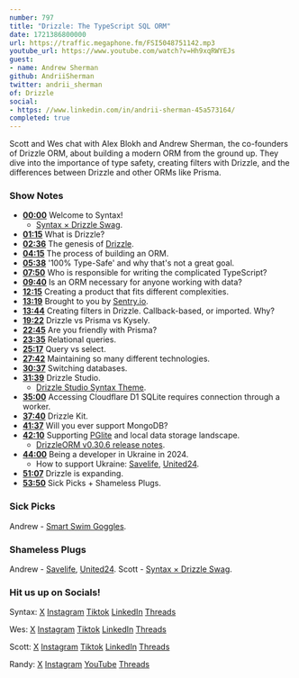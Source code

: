 ```yaml
---
number: 797
title: "Drizzle: The TypeScript SQL ORM"
date: 1721386800000
url: https://traffic.megaphone.fm/FSI5048751142.mp3
youtube_url: https://www.youtube.com/watch?v=Hh9xqRWYEJs
guest: 
- name: Andrew Sherman
github: AndriiSherman
twitter: andrii_sherman
of: Drizzle
social: 
- https: //www.linkedin.com/in/andrii-sherman-45a573164/
completed: true
---
```


Scott and Wes chat with Alex Blokh and Andrew Sherman, the co-founders of Drizzle ORM, about building a modern ORM from the ground up. They dive into the importance of type safety, creating filters with Drizzle, and the differences between Drizzle and other ORMs like Prisma.

### Show Notes

* **[00:00](#t=00:00)** Welcome to Syntax!
  * [Syntax × Drizzle Swag](https://sentry.shop/).
* **[01:15](#t=01:15)** What is Drizzle?
* **[02:36](#t=02:36)** The genesis of [Drizzle](https://orm.drizzle.team/).
* **[04:15](#t=04:15)** The process of building an ORM.
* **[05:38](#t=05:38)** '100% Type-Safe' and why that's not a great goal.
* **[07:50](#t=07:50)** Who is responsible for writing the complicated TypeScript?
* **[09:40](#t=09:40)** Is an ORM necessary for anyone working with data?
* **[12:15](#t=12:15)** Creating a product that fits different complexities.
* **[13:19](#t=13:19)** Brought to you by [Sentry.io](https://sentry.io/syntax/).
* **[13:44](#t=13:44)** Creating filters in Drizzle. Callback-based, or imported. Why?
* **[19:22](#t=19:22)** Drizzle vs Prisma vs Kysely.
* **[22:45](#t=22:45)** Are you friendly with Prisma?
* **[23:35](#t=23:35)** Relational queries.
* **[25:17](#t=25:17)** Query vs select.
* **[27:42](#t=27:42)** Maintaining so many different technologies.
* **[30:37](#t=30:37)** Switching databases.
* **[31:39](#t=31:39)** Drizzle Studio.
  * [Drizzle Studio Syntax Theme](https://drizzle.studio/themes/DQxCNydRxt3DjhMOl_P61).
* **[35:00](#t=35:00)** Accessing Cloudflare D1 SQLite requires connection through a worker.
* **[37:40](#t=37:40)** Drizzle Kit.
* **[41:37](#t=41:37)** Will you ever support MongoDB?
* **[42:10](#t=42:10)** Supporting [PGlite](https://github.com/electric-sql/pglite/issues?q=drizzle) and local data storage landscape.
  * [DrizzleORM v0.30.6 release notes](https://orm.drizzle.team/learn/latest-releases/drizzle-orm-v0306).
* **[44:00](#t=44:00)** Being a developer in Ukraine in 2024.
  * How to support Ukraine: [Savelife](https://savelife.in.ua/en/), [United24](https://u24.gov.ua/).
* **[51:07](#t=51:07)** Drizzle is expanding.
* **[53:50](#t=53:50)** Sick Picks + Shameless Plugs.

### Sick Picks

Andrew - [Smart Swim Goggles](https://eu.formswim.com/products/smart-swim-2-goggles).

### Shameless Plugs

Andrew - [Savelife](https://savelife.in.ua/en/), [United24](https://u24.gov.ua/).
Scott - [Syntax × Drizzle Swag](https://sentry.shop/).

### Hit us up on Socials!

Syntax: [X](https://twitter.com/syntaxfm) [Instagram](https://www.instagram.com/syntax_fm/) [Tiktok](https://www.tiktok.com/@syntaxfm) [LinkedIn](https://www.linkedin.com/company/96077407/admin/feed/posts/) [Threads](https://www.threads.net/@syntax_fm)

Wes: [X](https://twitter.com/wesbos) [Instagram](https://www.instagram.com/wesbos/) [Tiktok](https://www.tiktok.com/@wesbos) [LinkedIn](https://www.linkedin.com/in/wesbos/) [Threads](https://www.threads.net/@wesbos)

Scott: [X](https://twitter.com/stolinski) [Instagram](https://www.instagram.com/stolinski/) [Tiktok](https://www.tiktok.com/@stolinski) [LinkedIn](https://www.linkedin.com/in/stolinski/) [Threads](https://www.threads.net/@stolinski)

Randy: [X](https://twitter.com/randyrektor) [Instagram](https://www.instagram.com/randyrektor/) [YouTube](https://www.youtube.com/@randyrektor) [Threads](https://www.threads.net/@randyrektor)
